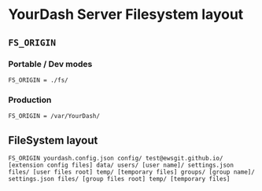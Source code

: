 # YourDash Server Filesystem layout

## `FS_ORIGIN`

### Portable / Dev modes
`FS_ORIGIN = ./fs/`

### Production
`FS_ORIGIN = /var/YourDash/`

## FileSystem layout

`
FS_ORIGIN
  yourdash.config.json
  config/
    test@ewsgit.github.io/
      [extension config files]
  data/
    users/
      [user name]/
        settings.json
        files/
          [user files root]
        temp/
          [temporary files]
    groups/
      [group name]/
        settings.json
        files/
          [group files root]
        temp/
          [temporary files]
`

